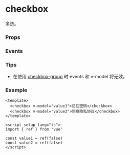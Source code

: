 <script setup>
import Props from '/@theme/components/Props.vue'
import Events from '/@theme/components/Events.vue'

const props = [
    {
        name: "v-model", 
        type: "boolean",
        default: "false",
        required: true, 
        desc:"是否选中", 
        version: "0.1.0"
    },
    {
        name: "name", 
        type: "string | number",
        default: "",
        required: false, 
        desc:"在使用 checkbox-group 时必须要填写", 
        version: "0.1.0"
    },
    {
        name: "checkedColor", 
        type:"string",
        default: "#1989fa",
        required: false, 
        desc:"颜色", 
        version: "0.1.0"
    },
    {
        name: "disabled", 
        type:"boolean",
        default: "false",
        required: false, 
        desc:"是否禁用按钮", 
        version: "0.1.0"
    },
]

const events = [
    {
        name: "change", 
        desc: "选中值改变时触发（在不使用 checkbox-group 时才会触发）。", 
        event:"checked: boolean",
        version: "0.1.0"
    },
]
</script>

# checkbox

多选。

### Props

<Props :data="props" />

### Events

<Events :data="events" />

### Tips

- 在使用 [checkbox-group](./checkbox-group) 时 events 和 v-model 将无效。

### Example

```vue
<template>
  <checkbox v-model="value1">记住密码</checkbox>
  <checkbox v-model="value2">同意隐私协议</checkbox>
</template>

<script setup lang="ts">
import { ref } from 'vue'

const value1 = ref(false)
const value2 = ref(false)
</script>
```
